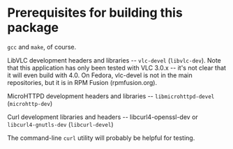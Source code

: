 # Prerequisites for building this package

`gcc` and `make`, of course.

LibVLC development headers and libraries -- `vlc-devel` (`libvlc-dev`).
Note that this application has only been tested with VLC 3.0.x -- it's 
not clear that it will even build with 4.0. On Fedora, vlc-devel is
not in the main repositories, but it is in RPM Fusion (rpmfusion.org).

MicroHTTPD development headers and libraries -- 
`libmicrohttpd-devel` (`microhttp-dev`)

Curl development libraries and headers -- 
libcurl4-openssl-dev or `libcurl4-gnutls-dev` (`libcurl-devel`)

The command-line `curl` utility will probably be helpful for testing.


